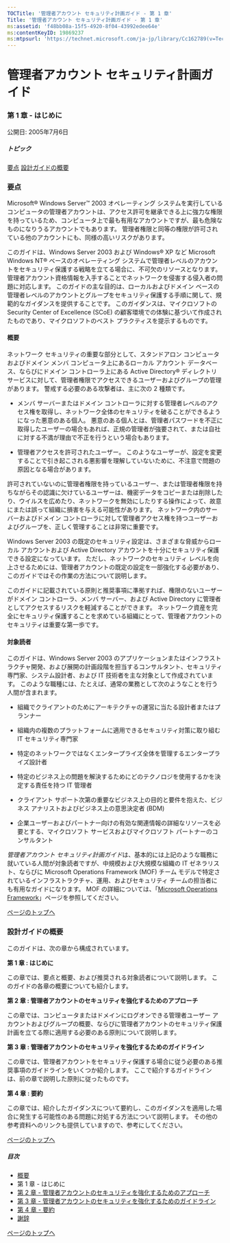 ```yaml
---
TOCTitle: '管理者アカウント セキュリティ計画ガイド - 第 1 章'
Title: '管理者アカウント セキュリティ計画ガイド - 第 1 章'
ms:assetid: 'f48bb08a-15f5-4920-8f04-43992edee64e'
ms:contentKeyID: 19869237
ms:mtpsurl: 'https://technet.microsoft.com/ja-jp/library/Cc162789(v=TechNet.10)'
---
```


管理者アカウント セキュリティ計画ガイド
=======================================

### 第 1 章 - はじめに

公開日: 2005年7月6日

##### トピック

[](#ebaa)[要点](#ebaa)
[](#eaaa)[設計ガイドの概要](#eaaa)

### 要点

Microsoft® Windows Server™ 2003 オペレーティング システムを実行しているコンピュータの管理者アカウントは、アクセス許可を継承できる上に強力な権限を持っているため、コンピュータ上で最も有用なアカウントですが、最も危険なものになりうるアカウントでもあります。 管理者権限と同等の権限が許可されている他のアカウントにも、同様の高いリスクがあります。

このガイドは、Windows Server 2003 および Windows® XP など Microsoft Windows NT® ベースのオペレーティング システムで管理者レベルのアカウントをセキュリティ保護する戦略を立てる場合に、不可欠のリソースとなります。 管理者アカウント資格情報を入手することでネットワークを侵害する侵入者の問題に対応します。 このガイドの主な目的は、ローカルおよびドメイン ベースの管理者レベルのアカウントとグループをセキュリティ保護する手順に関して、規範的なガイダンスを提供することです。 このガイダンスは、マイクロソフトの Security Center of Excellence (SCoE) の顧客環境での体験に基づいて作成されたものであり、マイクロソフトのベスト プラクティスを提示するものです。

#### 概要

ネットワーク セキュリティの重要な部分として、スタンドアロン コンピュータおよびドメイン メンバ コンピュータ上にあるローカル アカウント データベース、ならびにドメイン コントローラ上にある Active Directory® ディレクトリ サービスに対して、管理者権限でアクセスできるユーザーおよびグループの管理があります。 警戒する必要のある攻撃者は、主に次の 2 種類です。

-   メンバ サーバーまたはドメイン コントローラに対する管理者レベルのアクセス権を取得し、ネットワーク全体のセキュリティを破ることができるようになった悪意のある個人。 悪意のある個人とは、管理者パスワードを不正に取得したユーザーの場合もあれば、正規の管理者が強要されて、または自社に対する不満が理由で不正を行うという場合もあります。

-   管理者アクセスを許可されたユーザー。 このようなユーザーが、設定を変更することで引き起こされる悪影響を理解していないために、不注意で問題の原因となる場合があります。

許可されていないのに管理者権限を持っているユーザー、または管理者権限を持ちながらその認識に欠けているユーザーは、機密データをコピーまたは削除したり、ウイルスを広めたり、ネットワークを無効にしたりする操作によって、故意にまたは誤って組織に損害を与える可能性があります。 ネットワーク内のサーバーおよびドメイン コントローラに対して管理者アクセス権を持つユーザーおよびグループを、正しく管理することは非常に重要です。

Windows Server 2003 の既定のセキュリティ設定は、さまざまな脅威からローカル アカウントおよび Active Directory アカウントを十分にセキュリティ保護できる設定になっています。 ただし、ネットワークのセキュリティ レベルを向上させるためには、管理者アカウントの既定の設定を一部強化する必要があり、このガイドではその作業の方法について説明します。

このガイドに記載されている原則と推奨事項に準拠すれば、権限のないユーザーがドメイン コントローラ、メンバ サーバー、および Active Directory に管理者としてアクセスするリスクを軽減することができます。 ネットワーク資産を完全にセキュリティ保護することを求めている組織にとって、管理者アカウントのセキュリティは重要な第一歩です。

#### 対象読者

このガイドは、Windows Server 2003 のアプリケーションまたはインフラストラクチャ開発、および展開の計画段階を担当するコンサルタント、セキュリティ専門家、システム設計者、および IT 技術者を主な対象として作成されています。 このような職種には、たとえば、通常の業務として次のようなことを行う人間が含まれます。

-   組織でクライアントのためにアーキテクチャの運営に当たる設計者またはプランナー

-   組織内の複数のプラットフォームに適用できるセキュリティ対策に取り組む IT セキュリティ専門家

-   特定のネットワークではなくエンタープライズ全体を管理するエンタープライズ設計者

-   特定のビジネス上の問題を解決するためにどのテクノロジを使用するかを決定する責任を持つ IT 管理者

-   クライアント サポート次第の重要なビジネス上の目的と要件を抱えた、ビジネス アナリストおよびビジネス上の意思決定者 (BDM)

-   企業ユーザーおよびパートナー向けの有効な関連情報の詳細なリソースを必要とする、マイクロソフト サービスおよびマイクロソフト パートナーのコンサルタント

*管理者アカウント セキュリティ計画ガイド*は、基本的には上記のような職務に就いている人間が対象読者ですが、中規模および大規模な組織の IT ゼネラリスト、ならびに Microsoft Operations Framework (MOF) チーム モデルで特定されているインフラストラクチャ、運用、およびセキュリティ チームの担当者にも有用なガイドになります。 MOF の詳細については、「[Microsoft Operations Framework](http://www.microsoft.com/japan/technet/itsolutions/techguide/mof/default.mspx)」ページを参照してください。

[](#mainsection)[ページのトップへ](#mainsection)

### 設計ガイドの概要

このガイドは、次の章から構成されています。

**第 1 章 : はじめに**

この章では、要点と概要、および推奨される対象読者について説明します。 このガイドの各章の概要についても紹介します。

**第 2 章 : 管理者アカウントのセキュリティを強化するためのアプローチ**

この章では、コンピュータまたはドメインにログオンできる管理者ユーザー アカウントおよびグループの概要、ならびに管理者アカウントのセキュリティ保護計画を立てる際に適用する必要のある原則について説明します。

**第 3 章 : 管理者アカウントのセキュリティを強化するためのガイドライン**

この章では、管理者アカウントをセキュリティ保護する場合に従う必要のある推奨事項のガイドラインをいくつか紹介します。 ここで紹介するガイドラインは、前の章で説明した原則に従ったものです。

**第 4 章 : 要約**

この章では、紹介したガイダンスについて要約し、このガイダンスを適用した場合に発生する可能性のある問題に対処する方法について説明します。 その他の参考資料へのリンクも提供していますので、参考にしてください。

[](#mainsection)[ページのトップへ](#mainsection)

##### 目次

-   [概要](https://technet.microsoft.com/ja-jp/library/9e7be0f2-06cb-4150-b560-e8f25c3ee488(v=TechNet.10))
-   第 1 章 - はじめに
-   [第 2 章 - 管理者アカウントのセキュリティを強化するためのアプローチ](https://technet.microsoft.com/ja-jp/library/4ec36514-11df-4812-8b3a-68da0e4654b0(v=TechNet.10))
-   [第 3 章 - 管理者アカウントのセキュリティを強化するためのガイドライン](https://technet.microsoft.com/ja-jp/library/6b53e4ad-8b13-446e-b6b7-df7f5685258d(v=TechNet.10))
-   [第 4 章 - 要約](https://technet.microsoft.com/ja-jp/library/5723710e-7c1d-4e3c-9cba-bf9a8e486d0d(v=TechNet.10))
-   [謝辞](https://technet.microsoft.com/ja-jp/library/227b981a-f1d5-4a01-96dd-346b7e4208df(v=TechNet.10))

[](#mainsection)[ページのトップへ](#mainsection)
